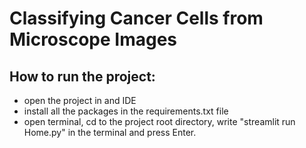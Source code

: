 # Classifying Cancer Cells from Microscope Images
## How to run the project:
- open the project in and IDE
- install all the packages in the requirements.txt file
- open terminal, cd to the project root directory, write "streamlit run Home.py" in the terminal and press Enter.
